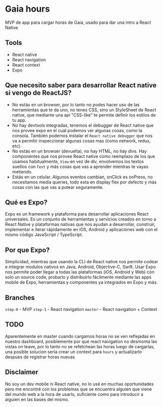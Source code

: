 # Gaia hours
MVP de app para cargar horas de Gaia, usado para dar una intro a React Native

## Tools
* React native
* React navigation
* React context
* Expo

## Que necesito saber para desarrollar React native si vengo de ReactJS?
* No estás en un browser, por lo tanto no podes hacer uso de las herramientas que te da uno, no tenes CSS, sino un StyleSheet de React native, que mediante una api "CSS-like" te permite definir los estilos de tu app.
* No hay devtools integradas, tenemos el debugger de React native que nos provee expo en el cual podemos ver algunas cosas, como la consola. También podemos instalar el `React native debugger` que nos va a permitir inspeccionar algunas cosas mas (como network, redux, etc).
* No estás en un browser (devuelta), no hay HTML, no hay divs. Hay componentes que nos provee React native como reemplazo de los que usamos habitualmente, `View` en vez de div, envolvemos los textos sueltos con `Text` y más cosas que vas a aprender mientras te vayas metiendo.
* Estás en un celular. Algunos eventos cambian, onClick es onPress, no necesitamos media queries, todo esta en display flex por defecto y más cosas con las que vas a putear seguramente.

## Qué es Expo?
Expo es un framework y plataforma para desarrollar aplicaciones React universales. Es un conjunto de herramientas y servicios creados en torno a React Native y plataformas nativas que nos ayudan a desarrollar, construir, implementar e iterar rápidamente en iOS, Android y aplicaciones web con el mismo código JavaScript / TypeScript.

## Por que Expo?
Simplicidad, mientras que usando la CLI de React native nos permite codear e integrar modulos nativos en Java, Android, Objective-C, Swift. Usar Expo nos permite poder llegar a todas las plataformas (iOS, Android y Web) con solo un source code, probarlo y distribuirlo fácilmente mediante las apps mobile de Expo, herramientas y componentes ya integrados en Expo y más.

## Branches
`step-0` - MVP
`step-1` - React navigation
`master` - React navigation + Context

## TODO
Aparentemente en master cuando cargamos horas no se ven reflejadas en nuestro dashboard, posiblemente por que react navigation no desmonta las vistas on leave, por lo tanto no se refetchean las horas luego de cargarlas, una posible solucion seria crear un context para `hours` y actualizarlo despues de registrar horas nuevas

## Disclaimer
No soy un dev mobile ni React native, no lo usé en muchas oportunidades pero me encontré con los problemas que se encuentra alguien que viene del mundo web a la hora de usarlo, suficiente como para introducir a alguien en las bases del mismo.
